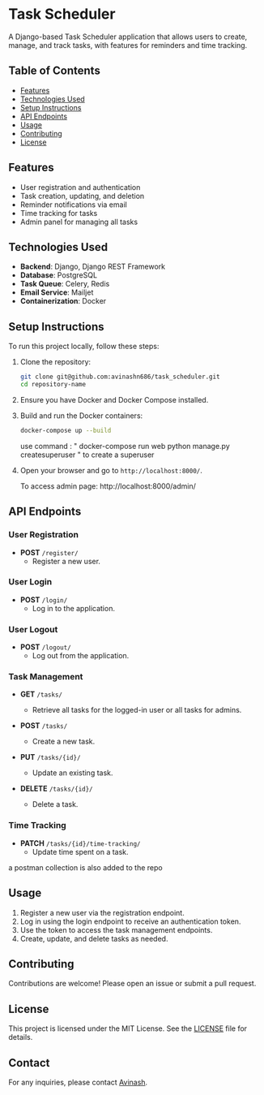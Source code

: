 # Task Scheduler

A Django-based Task Scheduler application that allows users to create, manage, and track tasks, with features for reminders and time tracking.

## Table of Contents

- [Features](#features)
- [Technologies Used](#technologies-used)
- [Setup Instructions](#setup-instructions)
- [API Endpoints](#api-endpoints)
- [Usage](#usage)
- [Contributing](#contributing)
- [License](#license)

## Features

- User registration and authentication
- Task creation, updating, and deletion
- Reminder notifications via email
- Time tracking for tasks
- Admin panel for managing all tasks

## Technologies Used

- **Backend**: Django, Django REST Framework
- **Database**: PostgreSQL
- **Task Queue**: Celery, Redis
- **Email Service**: Mailjet
- **Containerization**: Docker

## Setup Instructions

To run this project locally, follow these steps:

1. Clone the repository:
    ```bash
    git clone git@github.com:avinashn686/task_scheduler.git
    cd repository-name
    ```

2. Ensure you have Docker and Docker Compose installed. 

3. Build and run the Docker containers:
    ```bash
    docker-compose up --build
    ```
    use command : " docker-compose run web python manage.py createsuperuser " to create a superuser

4. Open your browser and go to `http://localhost:8000/`.

    To access admin page: http://localhost:8000/admin/

## API Endpoints

### User Registration

- **POST** `/register/`
    - Register a new user.

### User Login

- **POST** `/login/`
    - Log in to the application.

### User Logout

- **POST** `/logout/`
    - Log out from the application.

### Task Management

- **GET** `/tasks/`
    - Retrieve all tasks for the logged-in user or all tasks for admins.

- **POST** `/tasks/`
    - Create a new task.

- **PUT** `/tasks/{id}/`
    - Update an existing task.

- **DELETE** `/tasks/{id}/`
    - Delete a task.

### Time Tracking

- **PATCH** `/tasks/{id}/time-tracking/`
    - Update time spent on a task.

a postman collection is also added to the repo

## Usage

1. Register a new user via the registration endpoint.
2. Log in using the login endpoint to receive an authentication token.
3. Use the token to access the task management endpoints.
4. Create, update, and delete tasks as needed.

## Contributing

Contributions are welcome! Please open an issue or submit a pull request.

## License

This project is licensed under the MIT License. See the [LICENSE](LICENSE) file for details.

## Contact

For any inquiries, please contact [Avinash](mailto:avinashn686@gmail.com).

